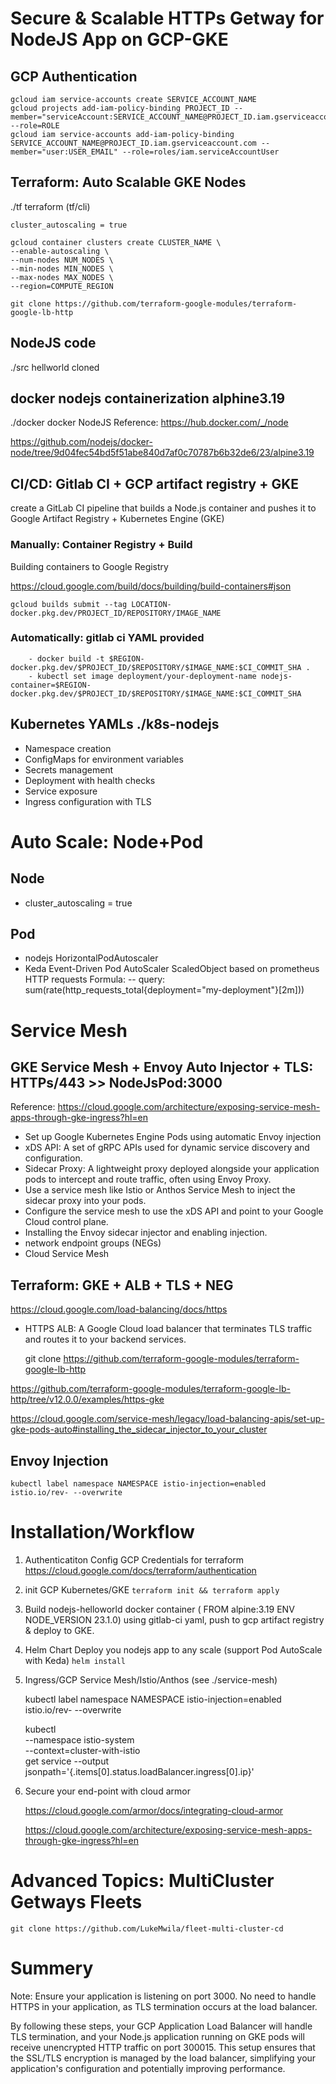 # Secure & Scalable HTTPs Getway for NodeJS App on GCP-GKE 

## GCP Authentication
    gcloud iam service-accounts create SERVICE_ACCOUNT_NAME
    gcloud projects add-iam-policy-binding PROJECT_ID --member="serviceAccount:SERVICE_ACCOUNT_NAME@PROJECT_ID.iam.gserviceaccount.com" --role=ROLE
    gcloud iam service-accounts add-iam-policy-binding SERVICE_ACCOUNT_NAME@PROJECT_ID.iam.gserviceaccount.com --member="user:USER_EMAIL" --role=roles/iam.serviceAccountUser

## Terraform: Auto Scalable GKE Nodes
./tf terraform (tf/cli)
    
    cluster_autoscaling = true

    gcloud container clusters create CLUSTER_NAME \
    --enable-autoscaling \
    --num-nodes NUM_NODES \
    --min-nodes MIN_NODES \
    --max-nodes MAX_NODES \
    --region=COMPUTE_REGION

    git clone https://github.com/terraform-google-modules/terraform-google-lb-http

## NodeJS code
./src hellworld
cloned

## docker nodejs containerization alphine3.19
./docker  docker NodeJS
Reference:
https://hub.docker.com/_/node

https://github.com/nodejs/docker-node/tree/9d04fec54bd5f51abe840d7af0c70787b6b32de6/23/alpine3.19


## CI/CD: Gitlab CI + GCP artifact registry + GKE
create a GitLab CI pipeline that builds a Node.js container and pushes it to
 Google Artifact Registry + Kubernetes Engine (GKE) 

### Manually: Container Registry + Build
Building containers to Google Registry

https://cloud.google.com/build/docs/building/build-containers#json

    gcloud builds submit --tag LOCATION-docker.pkg.dev/PROJECT_ID/REPOSITORY/IMAGE_NAME

### Automatically:  gitlab ci <b>YAML</b> provided
        - docker build -t $REGION-docker.pkg.dev/$PROJECT_ID/$REPOSITORY/$IMAGE_NAME:$CI_COMMIT_SHA .
        - kubectl set image deployment/your-deployment-name nodejs-container=$REGION-docker.pkg.dev/$PROJECT_ID/$REPOSITORY/$IMAGE_NAME:$CI_COMMIT_SHA

## Kubernetes YAMLs ./k8s-nodejs
- Namespace creation
- ConfigMaps for environment variables
- Secrets management
- Deployment with health checks
- Service exposure
- Ingress configuration with TLS

# Auto Scale: Node+Pod
## Node
- cluster_autoscaling = true
## Pod
- nodejs HorizontalPodAutoscaler
- Keda Event-Driven Pod AutoScaler ScaledObject based on prometheus HTTP requests Formula:
-- query: sum(rate(http_requests_total{deployment="my-deployment"}[2m]))

# Service Mesh
## GKE Service Mesh + Envoy Auto Injector + TLS: HTTPs/443 >> NodeJsPod:3000

Reference: 
https://cloud.google.com/architecture/exposing-service-mesh-apps-through-gke-ingress?hl=en

- Set up Google Kubernetes Engine Pods using automatic Envoy injection
- xDS API: A set of gRPC APIs used for dynamic service discovery and configuration.
- Sidecar Proxy: A lightweight proxy deployed alongside your application pods to intercept and route traffic, often using Envoy Proxy.
- Use a service mesh like Istio or Anthos Service Mesh to inject the sidecar proxy into your pods.
- Configure the service mesh to use the xDS API and point to your Google Cloud control plane.
- Installing the Envoy sidecar injector and enabling injection.
- network endpoint groups (NEGs) 
- Cloud Service Mesh

## Terraform: GKE + ALB + TLS + NEG

https://cloud.google.com/load-balancing/docs/https

- HTTPS ALB: A Google Cloud load balancer that terminates TLS traffic and routes it to your backend services.


    git clone https://github.com/terraform-google-modules/terraform-google-lb-http

https://github.com/terraform-google-modules/terraform-google-lb-http/tree/v12.0.0/examples/https-gke


https://cloud.google.com/service-mesh/legacy/load-balancing-apis/set-up-gke-pods-auto#installing_the_sidecar_injector_to_your_cluster

## Envoy Injection
    kubectl label namespace NAMESPACE istio-injection=enabled istio.io/rev- --overwrite
# Installation/Workflow

1. Authenticatiton Config GCP Credentials for terraform
https://cloud.google.com/docs/terraform/authentication

2. init GCP Kubernetes/GKE 
`terraform init && terraform apply`

3. Build nodejs-helloworld docker container ( FROM alpine:3.19 ENV NODE_VERSION 23.1.0) using gitlab-ci yaml, push to gcp artifact registry & deploy to GKE.

4. Helm Chart Deploy you nodejs app to any scale (support Pod AutoScale with Keda)
    `helm install`

5. Ingress/GCP Service Mesh/Istio/Anthos (see ./service-mesh)

    kubectl label namespace NAMESPACE istio-injection=enabled istio.io/rev- --overwrite

    kubectl \
      --namespace istio-system \
    --context=cluster-with-istio \
    get service --output jsonpath='{.items[0].status.loadBalancer.ingress[0].ip}'

6. Secure your end-point with cloud armor

    
    https://cloud.google.com/armor/docs/integrating-cloud-armor
    
    https://cloud.google.com/architecture/exposing-service-mesh-apps-through-gke-ingress?hl=en


# Advanced Topics: MultiCluster Getways Fleets

    git clone https://github.com/LukeMwila/fleet-multi-cluster-cd

# Summery

Note: Ensure your application is listening on port 3000.
No need to handle HTTPS in your application, as TLS termination occurs at the load balancer.

By following these steps, your GCP Application Load Balancer will handle TLS termination, and your Node.js application running on GKE pods will receive unencrypted HTTP traffic on port 300015. This setup ensures that the SSL/TLS encryption is managed by the load balancer, simplifying your application's configuration and potentially improving performance.

